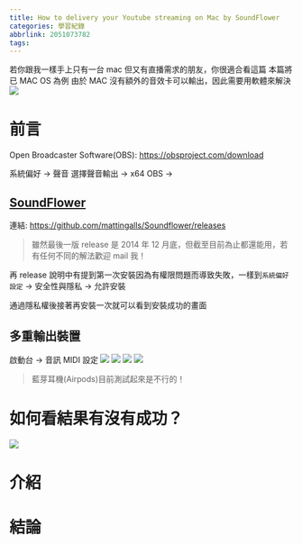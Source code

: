 ```yaml
---
title: How to delivery your Youtube streaming on Mac by SoundFlower
categories: 學習紀錄
abbrlink: 2051073782
tags:
---
```


若你跟我一樣手上只有一台 mac 但又有直播需求的朋友，你很適合看這篇
本篇將已 MAC OS 為例
由於 MAC 沒有額外的音效卡可以輸出，因此需要用軟體來解決
![](https://nijialin.com/images/2020/OBS/os-version.png)

# 前言

<!-- more -->

Open Broadcaster Software(OBS): https://obsproject.com/download

系統偏好 -> 聲音
選擇聲音輸出 -> x64
OBS ->

## [SoundFlower](https://github.com/mattingalls/Soundflower/releases)

連結: https://github.com/mattingalls/Soundflower/releases

> 雖然最後一版 release 是 2014 年 12 月底，但截至目前為止都還能用，若有任何不同的解法歡迎 mail 我！

再 release 說明中有提到第一次安裝因為有權限問題而導致失敗，一樣到`系統偏好設定` -> 安全性與隱私 -> 允許安裝

通過隱私權後接著再安裝一次就可以看到安裝成功的畫面

## 多重輸出裝置

啟動台 -> 音訊 MIDI 設定
![](https://nijialin.com/images/2020/OBS/media-midi.png)
![](https://nijialin.com/images/2020/OBS/add-milti-output.png)
![](https://nijialin.com/images/2020/OBS/multi-output.png)
![](https://nijialin.com/images/2020/OBS/select-output.png)

> 藍芽耳機(Airpods)目前測試起來是不行的！

# 如何看結果有沒有成功？

![](https://nijialin.com/images/2020/OBS/obs-output.png)

# 介紹

# 結論
